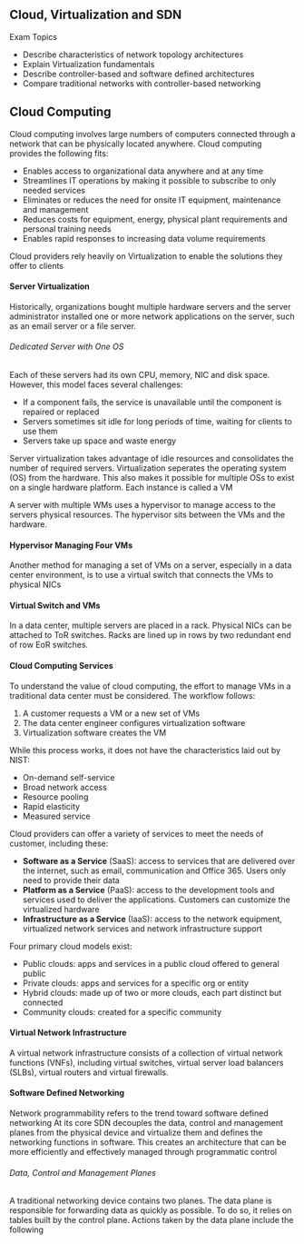 ## Cloud, Virtualization and SDN

Exam Topics
* Describe characteristics of network topology architectures
* Explain Virtualization fundamentals
* Describe controller-based and software defined architectures 
* Compare traditional networks with controller-based networking 

## Cloud Computing 

Cloud computing involves large numbers of computers connected through a network that can be physically located anywhere. Cloud computing provides the following fits:
* Enables access to organizational data anywhere and at any time
* Streamlines IT operations by making it possible to subscribe to only needed services 
* Eliminates or reduces the need for onsite IT equipment, maintenance and management 
* Reduces costs for equipment, energy, physical plant requirements and personal training needs
* Enables rapid responses to increasing data volume requirements

Cloud providers rely heavily on Virtualization to enable the solutions they offer to clients 

#### Server Virtualization

Historically, organizations bought multiple hardware servers and the server administrator installed one or more network applications on the server, such as an email server or a file server.

###### Dedicated Server with One OS 

Each of these servers had its own CPU, memory, NIC and disk space. However, this model faces several challenges:
- If a component fails, the service is unavailable until the component is repaired or replaced
- Servers sometimes sit idle for long periods of time, waiting for clients to use them 
- Servers take up space and waste energy 

Server virtualization takes advantage of idle resources and consolidates the number of required servers. Virtualization seperates the operating system (OS) from the hardware. This also makes it possible for multiple OSs to exist on a single hardware platform. Each instance is called a VM 

A server with multiple WMs uses a hypervisor to manage access to the servers physical resources. The hypervisor sits between the VMs and the hardware.

#### Hypervisor Managing Four VMs

Another method for managing a set of VMs on a server, especially in a data center environment, is to use a virtual switch that connects the VMs to physical NICs

#### Virtual Switch and VMs

In a data center, multiple servers are placed in a rack. Physical NICs can be attached to ToR switches. Racks are lined up in rows by two redundant end of row EoR switches.

#### Cloud Computing Services

To understand the value of cloud computing, the effort to manage VMs in a traditional data center must be considered. The workflow follows:

1. A customer requests a VM or a new set of VMs
2. The data center engineer configures virtualization software
3. Virtualization software creates the VM 

While this process works, it does not have the characteristics laid out by NIST:
- On-demand self-service
- Broad network access
- Resource pooling
- Rapid elasticity 
- Measured service 

Cloud providers can offer a variety of services to meet the needs of customer, including these:

* **Software as a Service** (SaaS): access to services that are delivered over the internet, such as email, communication and Office 365. Users only need to provide their data 
* **Platform as a Service** (PaaS): access to the development tools and services used to deliver the applications. Customers can customize the virtualized hardware
* **Infrastructure as a Service** (IaaS): access to the network equipment, virtualized network services and network infrastructure support

Four primary cloud models exist:
- Public clouds: apps and services in a public cloud offered to general public
- Private clouds: apps and services for a specific org or entity
- Hybrid clouds: made up of two or more clouds, each part distinct but connected
- Community clouds: created for a specific community

#### Virtual Network Infrastructure

A virtual network infrastructure consists of a collection of virtual network functions (VNFs), including virtual switches, virtual server load balancers (SLBs), virtual routers and virtual firewalls. 

#### Software Defined Networking

Network programmability refers to the trend toward software defined networking At its core SDN decouples the data, control and management planes from the physical device and virtualize them and defines the networking functions in software. This creates an architecture that can be more efficiently and effectively managed through programmatic control 

###### Data, Control and Management Planes

A traditional networking device contains two planes. The data plane is responsible for forwarding data as quickly as possible. To do so, it relies on tables built by the control plane. Actions taken by the data plane include the following